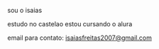 sou o isaias

estudo no castelao
estou cursando o alura



email para contato:
isaiasfreitas2007@gmail.com
